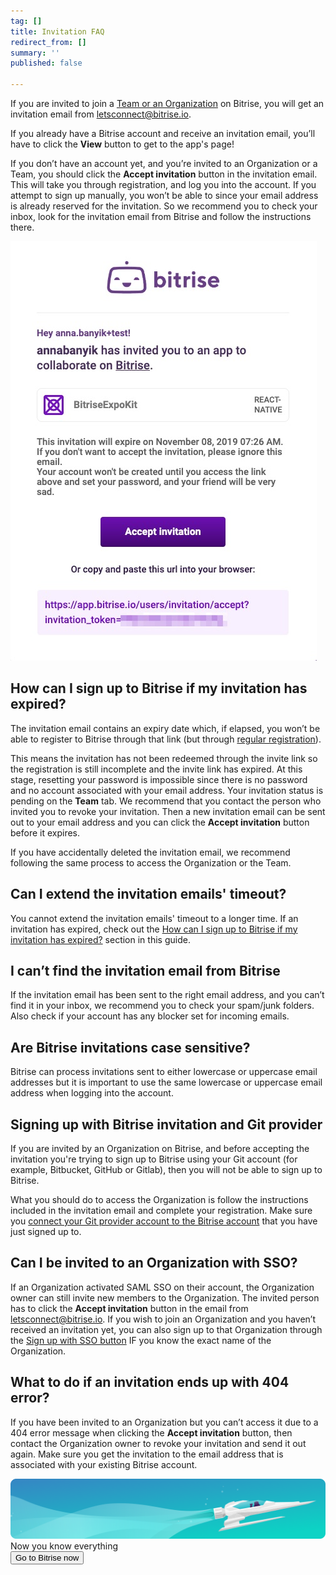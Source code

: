 ```yaml
---
tag: []
title: Invitation FAQ
redirect_from: []
summary: ''
published: false

---
```

If you are invited to join a [Team or an Organization](/team-management/teams-vs-organizations-index/) on Bitrise, you will get an invitation email from [letsconnect@bitrise.io](mailto:letsconnect@bitrise.io).

If you already have a Bitrise account and receive an invitation email, you’ll have to click the **View** button to get to the app's page!

If you don’t have an account yet, and you’re invited to an Organization or a Team, you should click the **Accept invitation** button in the invitation email. This will take you through   registration, and log you into the account. If you attempt to sign up manually, you won’t be able to since your email address is already reserved for the invitation. So we recommend you to check your inbox, look for the invitation email from Bitrise and follow the instructions there.

![](/img/accept-invitation-1.jpg)

## How can I sign up to Bitrise if my invitation has expired?

The invitation email contains an expiry date which, if elapsed, you won’t be able to register to Bitrise through that link (but through [regular registration](/getting-started/signing-up-to-bitrise/)).

This means the invitation has not been redeemed through the invite link so the registration is still incomplete and the invite link has expired. At this stage, resetting your password is impossible since there is no password and no account associated with your email address. Your invitation status is pending on the **Team** tab. We recommend that you contact the person who invited you to revoke your invitation. Then a new invitation email can be sent out to your email address and you can click the **Accept invitation** button before it expires.

If you have accidentally deleted the invitation email, we recommend following the same process to access the Organization or the Team.

## Can I extend the invitation emails' timeout?

You cannot extend the invitation emails' timeout to a longer time. If an invitation has expired, check out the [How can I sign up to Bitrise if my invitation has expired?](/faq/invitation-faq/#how-can-i-sign-up-to-bitrise-if-my-invitation-has-expired) section in this guide.

## I can’t find the invitation email from Bitrise

If the invitation email has been sent to the right email address, and you can’t find it in your inbox, we recommend you to check your spam/junk folders. Also check if your account has any blocker set for incoming emails.

## Are Bitrise invitations case sensitive?

Bitrise can process invitations sent to either lowercase or uppercase email addresses but it is important to use the same lowercase or uppercase email address when logging into the account.

## Signing up with Bitrise invitation and Git provider

If you are invited by an Organization on Bitrise, and before accepting the invitation you're trying to sign up to Bitrise using your Git account (for example, Bitbucket, GitHub or Gitlab), then you will not be able to sign up to Bitrise.

What you should do to access the Organization is follow the instructions included in the invitation email and complete your registration. Make sure you [connect your Git provider account to the Bitrise account](/getting-started/connecting-account-bitrise/) that you have just signed up to.

## Can I be invited to an Organization with SSO?

If an Organization activated SAML SSO on their account, the Organization owner can still invite new members to the Organization. The invited person has to click the **Accept invitation** button in the email from [letsconnect@bitrise.io](mailto:letsconnect@bitrise.io). If you wish to join an Organization and you haven’t received an invitation yet, you can also sign up to that Organization through the [Sign up with SSO button](/getting-started/signing-up-to-bitrise/#signing-up-with-sso) IF you know the exact name of the Organization.

## What to do if an invitation ends up with 404 error?

If you have been invited to an Organization but you can’t access it due to a 404 error message when clicking the **Accept invitation** button, then contact the Organization owner to revoke your invitation and send it out again. Make sure you get the invitation to the email address that is associated with your existing Bitrise account.

<div class="banner">
<img src="/assets/images/banner-bg-888x170.png" style="border: none;">
<div class="deploy-text">Now you know everything</div>
<a target="_blank" href="https://app.bitrise.io/dashboard/builds"><button class="button">Go to Bitrise now</button></a>
</div>